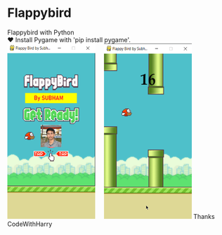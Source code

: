 # Flappybird
Flappybird with Python<br>
:heart: Install Pygame with 'pip install pygame'.<br>
<img src="screenshots/fbhome.PNG" width=200px height= 400px></img>
&nbsp; &nbsp;
<img src="screenshots/gameplay.png" width=200px height= 400px></img>
Thanks CodeWithHarry
